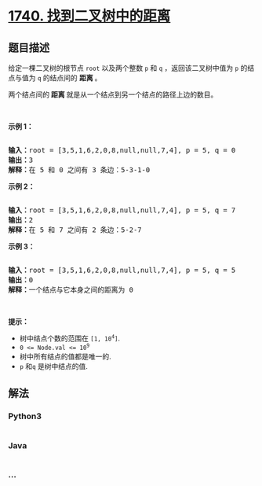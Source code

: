 # [1740. 找到二叉树中的距离](https://leetcode-cn.com/problems/find-distance-in-a-binary-tree)



## 题目描述

<!-- 这里写题目描述 -->

<p>给定一棵二叉树的根节点 <code>root</code> 以及两个整数 <code>p</code> 和 <code>q</code> ，返回该二叉树中值为 <code>p</code> 的结点与值为 <code>q</code> 的结点间的 <strong>距离 </strong>。</p>

<p>两个结点间的<strong> 距离 </strong>就是从一个结点到另一个结点的路径上边的数目。</p>

<p> </p>

<p><strong>示例 1：</strong></p>
<img alt="" src="https://assets.leetcode.com/uploads/2018/12/14/binarytree.png" />
<pre>
<strong>输入：</strong>root = [3,5,1,6,2,0,8,null,null,7,4], p = 5, q = 0
<strong>输出：</strong>3
<strong>解释：</strong>在 5 和 0 之间有 3 条边：5-3-1-0</pre>

<p><strong>示例 2：</strong></p>
<img alt="" src="https://assets.leetcode.com/uploads/2018/12/14/binarytree.png" />
<pre>
<strong>输入：</strong>root = [3,5,1,6,2,0,8,null,null,7,4], p = 5, q = 7
<strong>输出：</strong>2
<strong>解释：</strong>在 5 和 7 之间有 2 条边：5-2-7</pre>

<p><strong>示例 3：</strong></p>
<img alt="" src="https://assets.leetcode.com/uploads/2018/12/14/binarytree.png" />
<pre>
<strong>输入：</strong>root = [3,5,1,6,2,0,8,null,null,7,4], p = 5, q = 5
<strong>输出：</strong>0
<strong>解释：</strong>一个结点与它本身之间的距离为 0</pre>

<p> </p>

<p><strong>提示：</strong></p>

<ul>
	<li>树中结点个数的范围在 <code>[1, 10<sup>4</sup>]</code>.</li>
	<li><code>0 <= Node.val <= 10<sup>9</sup></code></li>
	<li>树中所有结点的值都是唯一的.</li>
	<li><code>p</code> 和<code>q</code> 是树中结点的值.</li>
</ul>


## 解法

<!-- 这里可写通用的实现逻辑 -->

<!-- tabs:start -->

### **Python3**

<!-- 这里可写当前语言的特殊实现逻辑 -->

```python

```

### **Java**

<!-- 这里可写当前语言的特殊实现逻辑 -->

```java

```

### **...**

```

```

<!-- tabs:end -->
